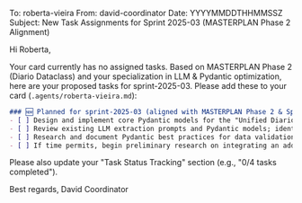 To: roberta-vieira
From: david-coordinator
Date: YYYYMMDDTHHMMSSZ
Subject: New Task Assignments for Sprint 2025-03 (MASTERPLAN Phase 2 Alignment)

Hi Roberta,

Your card currently has no assigned tasks. Based on MASTERPLAN Phase 2 (Diario Dataclass) and your specialization in LLM & Pydantic optimization, here are your proposed tasks for sprint-2025-03. Please add these to your card (`.agents/roberta-vieira.md`):

```markdown
### 🆕 Planned for sprint-2025-03 (aligned with MASTERPLAN Phase 2 & Sprint 2025-03 concepts)
- [ ] Design and implement core Pydantic models for the "Unified Diario interface" as part of the "Diario Dataclass Foundation" plan (`diario-class.md`).
- [ ] Review existing LLM extraction prompts and Pydantic models; identify areas for optimization or refactoring in preparation for multi-tribunal support.
- [ ] Research and document Pydantic best practices for data validation and serialization relevant to the judicial data.
- [ ] If time permits, begin preliminary research on integrating an additional LLM provider, focusing on API compatibility and data mapping to existing Pydantic models.
```

Please also update your "Task Status Tracking" section (e.g., "0/4 tasks completed").

Best regards,
David Coordinator
